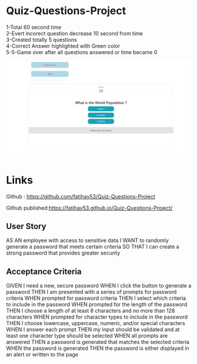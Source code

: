 # Quiz-Questions-Project

 
1-Total 60 second time  <br>
2-Evert incorect question decrease 10 second from time <br>
3-Created totally 5 questions <br>
4-Correct Answer highlighted with Green color <br>
5-5-Game over after all questions answered or time became 0 <br>


![Getting Started](/picture.jpg)






# Links

Github : https://github.com/fatihay53/Quiz-Questions-Project

Github published:https://fatihay53.github.io/Quiz-Questions-Project/


## User Story

AS AN employee with access to sensitive data I WANT to randomly generate a password that meets certain criteria SO THAT I can create a strong password that provides greater security

## Acceptance Criteria

GIVEN I need a new, secure password WHEN I click the button to generate a password THEN I am presented with a series of prompts for password criteria WHEN prompted for password criteria THEN I select which criteria to include in the password WHEN prompted for the length of the password THEN I choose a length of at least 8 characters and no more than 128 characters WHEN prompted for character types to include in the password THEN I choose lowercase, uppercase, numeric, and/or special characters WHEN I answer each prompt THEN my input should be validated and at least one character type should be selected WHEN all prompts are answered THEN a password is generated that matches the selected criteria WHEN the password is generated THEN the password is either displayed in an alert or written to the page

